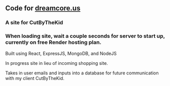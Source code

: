## Code for <a href="https://dreamcore.us" target="_blank">dreamcore.us</a>

### A site for CutByTheKid

### When loading site, wait a couple seconds for server to start up, currently on free Render hosting plan.

Built using React, ExpressJS, MongoDB, and NodeJS

In progress site in lieu of incoming shopping site.

Takes in user emails and inputs into a database for future communication with my client CutByTheKid.
